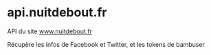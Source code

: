 # api.nuitdebout.fr

API du site www.nuitdebout.fr

Récupère les infos de Facebook et Twitter, et les tokens de bambuser
